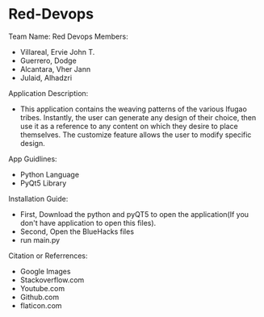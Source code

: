 # Red-Devops

Team Name: Red Devops
Members: 
 - Villareal, Ervie John T.
 - Guerrero, Dodge
 - Alcantara, Vher Jann
 - Julaid, Alhadzri
  
 Application Description:
- This application contains the weaving patterns of the various Ifugao tribes. Instantly, the user can generate any design of their choice, then use it as a reference to any content on which they desire to place themselves. The customize feature allows the user to modify specific design.
  
 App Guidlines:
 - Python Language
 - PyQt5 Library
 
 Installation Guide:
 - First, Download the python and pyQT5 to open the application(If you don't have application to open this files).
 - Second, Open the BlueHacks files
 - run main.py
 
 Citation or Referrences:
 - Google Images
 - Stackoverflow.com
 - Youtube.com
 - Github.com
 - flaticon.com
        
